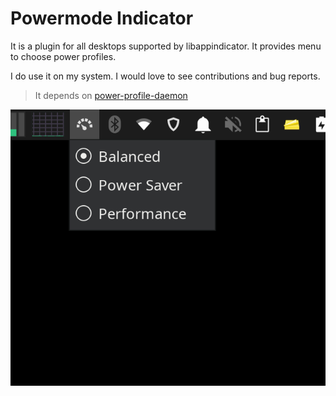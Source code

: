 # Powermode Indicator

It is a plugin for all desktops supported by libappindicator. It provides menu to choose power profiles.

I do use it on my system. I would love to see contributions and bug reports. 

> It depends on [power-profile-daemon](https://archlinux.org/packages/extra/x86_64/power-profiles-daemon/)

![How many is shown](./screenshot.png)

